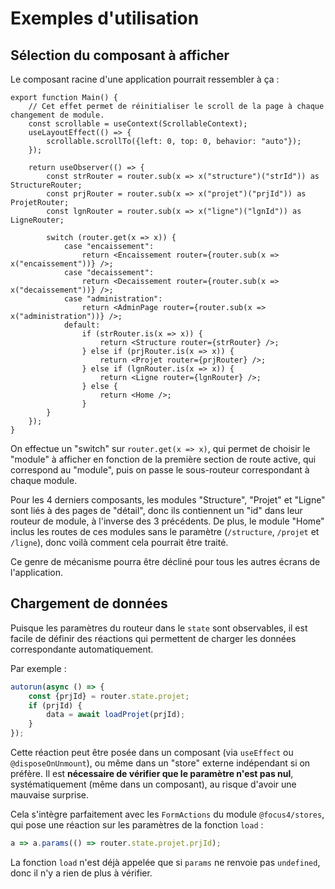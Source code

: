 # Exemples d'utilisation

## Sélection du composant à afficher

Le composant racine d'une application pourrait ressembler à ça :

```tsx
export function Main() {
    // Cet effet permet de réinitialiser le scroll de la page à chaque changement de module.
    const scrollable = useContext(ScrollableContext);
    useLayoutEffect(() => {
        scrollable.scrollTo({left: 0, top: 0, behavior: "auto"});
    });

    return useObserver(() => {
        const strRouter = router.sub(x => x("structure")("strId")) as StructureRouter;
        const prjRouter = router.sub(x => x("projet")("prjId")) as ProjetRouter;
        const lgnRouter = router.sub(x => x("ligne")("lgnId")) as LigneRouter;

        switch (router.get(x => x)) {
            case "encaissement":
                return <Encaissement router={router.sub(x => x("encaissement"))} />;
            case "decaissement":
                return <Decaissement router={router.sub(x => x("decaissement"))} />;
            case "administration":
                return <AdminPage router={router.sub(x => x("administration"))} />;
            default:
                if (strRouter.is(x => x)) {
                    return <Structure router={strRouter} />;
                } else if (prjRouter.is(x => x)) {
                    return <Projet router={prjRouter} />;
                } else if (lgnRouter.is(x => x)) {
                    return <Ligne router={lgnRouter} />;
                } else {
                    return <Home />;
                }
        }
    });
}
```

On effectue un "switch" sur `router.get(x => x)`, qui permet de choisir le "module" à afficher en fonction de la première section de route active, qui correspond au "module", puis on passe le sous-routeur correspondant à chaque module.

Pour les 4 derniers composants, les modules "Structure", "Projet" et "Ligne" sont liés à des pages de "détail", donc ils contiennent un "id" dans leur routeur de module, à l'inverse des 3 précédents. De plus, le module "Home" inclus les routes de ces modules sans le paramètre (`/structure`, `/projet` et `/ligne`), donc voilà comment cela pourrait être traité.

Ce genre de mécanisme pourra être décliné pour tous les autres écrans de l'application.

## Chargement de données

Puisque les paramètres du routeur dans le `state` sont observables, il est facile de définir des réactions qui permettent de charger les données correspondante automatiquement.

Par exemple :

```ts
autorun(async () => {
    const {prjId} = router.state.projet;
    if (prjId) {
        data = await loadProjet(prjId);
    }
});
```

Cette réaction peut être posée dans un composant (via `useEffect` ou `@disposeOnUnmount`), ou même dans un "store" externe indépendant si on préfère. Il est **nécessaire de vérifier que le paramètre n'est pas nul**, systématiquement (même dans un composant), au risque d'avoir une mauvaise surprise.

Cela s'intègre parfaitement avec les `FormActions` du module `@focus4/stores`, qui pose une réaction sur les paramètres de la fonction `load` :

```ts
a => a.params(() => router.state.projet.prjId);
```

La fonction `load` n'est déjà appelée que si `params` ne renvoie pas `undefined`, donc il n'y a rien de plus à vérifier.

